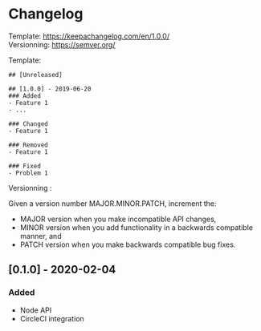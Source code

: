 # Changelog

Template: https://keepachangelog.com/en/1.0.0/  
Versionning: https://semver.org/

Template:

```
## [Unreleased]

## [1.0.0] - 2019-06-20
### Added
- Feature 1
- ...

### Changed
- Feature 1

### Removed
- Feature 1

### Fixed
- Problem 1
```

Versionning :

Given a version number MAJOR.MINOR.PATCH, increment the:

- MAJOR version when you make incompatible API changes,
- MINOR version when you add functionality in a backwards compatible manner, and
- PATCH version when you make backwards compatible bug fixes.

## [0.1.0] - 2020-02-04
### Added
- Node API
- CircleCI integration